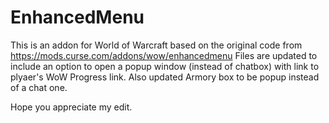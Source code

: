 # EnhancedMenu

This is an addon for World of Warcraft based on the original code from https://mods.curse.com/addons/wow/enhancedmenu
Files are updated to include an option to open a popup window (instead of chatbox) with link to plyaer's WoW Progress link.
Also updated Armory box to be popup instead of a chat one.

Hope you appreciate my edit.
